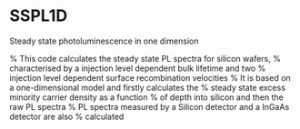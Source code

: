 SSPL1D
======

Steady state photoluminescence in one dimension

% This code calculates the steady state PL spectra for silicon wafers,
% characterised by a injection level dependent bulk lifetime and two
% injection level dependent surface recombination velocities
% It is based on a one-dimensional model and firstly calculates the 
% steady state excess minority carrier density as a function
% of depth into silicon and then the raw PL spectra
% PL spectra measured by a Silicon detector and a InGaAs detector are also
% calculated
